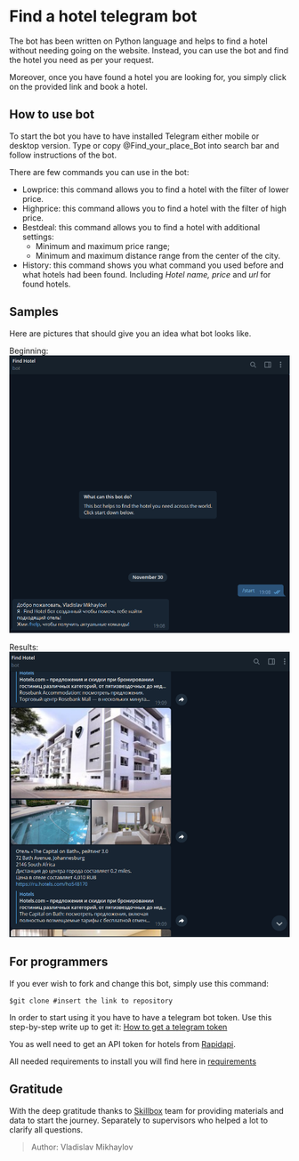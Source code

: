 # Find a hotel telegram bot

The bot has been written on Python language and helps to find a hotel without needing going on the website.
Instead, you can use the bot and find the hotel you need as per your request.

Moreover, once you have found a hotel you are looking for, you simply click on the 
provided link and book a hotel.

## How to use bot
To start the bot you have to have installed Telegram either mobile or desktop version.
Type or copy @Find_your_place_Bot into search bar and follow instructions of the bot.

There are few commands you can use in the bot:
* Lowprice: this command allows you to find a hotel with the filter of lower price.
* Highprice: this command allows you to find a hotel with the filter of high price.
* Bestdeal: this command allows you to find a hotel with additional settings:
    * Minimum and maximum price range;
    * Minimum and maximum distance range from the center of the city.
* History: this command shows you what command you used before and what hotels had been found.
Including *Hotel name, price* and *url* for found hotels.

## Samples 
Here are pictures that should give you an idea what bot looks like.

Beginning:
![link](/pictures/Beginning.png)

Results:
![link](/pictures/Result.png)

## For programmers
If you ever wish to fork and change this bot, simply use this command:

```
$git clone #insert the link to repository
```
In order to start using it you have to have a telegram bot token. 
Use this step-by-step write up to get it: 
[How to get a telegram token][1]

You as well need to get an API token for hotels from [Rapidapi][2].

All needed requirements to install you will find here in [requirements](/requirements.txt)
## Gratitude
With the deep gratitude thanks to [Skillbox](skillbox.ru) team for providing materials
and data to start the journey. Separately to supervisors who helped a lot to clarify 
all questions. 

> Author: Vladislav Mikhaylov

[1]: (https://creativeminds.helpscoutdocs.com/article/2602-telegram-bot-telegram-creating-a-bot)
[2]: (https://rapidapi.com/apidojo/api/hotels4/)